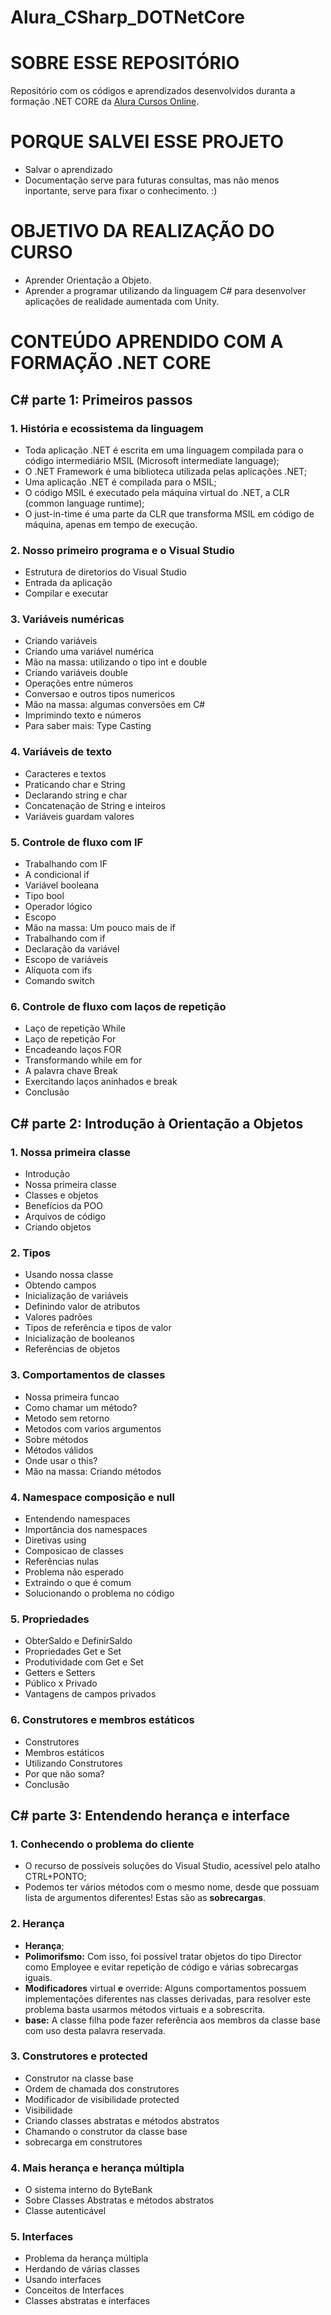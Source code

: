 # Alura_CSharp_DOTNetCore

# SOBRE ESSE REPOSITÓRIO
Repositório com os códigos e aprendizados desenvolvidos duranta a formação .NET CORE da [Alura Cursos Online](https://www.alura.com.br/).


# PORQUE SALVEI ESSE PROJETO

* Salvar o aprendizado
* Documentação serve para futuras consultas, mas não menos inportante, serve para fixar o conhecimento. :)


# OBJETIVO DA REALIZAÇÃO DO CURSO

* Aprender Orientação a Objeto.
* Aprender a programar utilizando da linguagem C# para desenvolver aplicações de realidade aumentada com Unity.


# CONTEÚDO APRENDIDO COM A FORMAÇÃO .NET CORE


## C# parte 1: Primeiros passos    
  
### 1. História e ecossistema da linguagem

* Toda aplicação .NET é escrita em uma linguagem compilada para o código intermediário MSIL (Microsoft intermediate language);    
* O .NET Framework é uma biblioteca utilizada pelas aplicações .NET;   
* Uma aplicação .NET é compilada para o MSIL;    
* O código MSIL é executado pela máquina virtual do .NET, a CLR (common language runtime);    
* O just-in-time é uma parte da CLR que transforma MSIL em código de máquina, apenas em tempo de execução.        
    
### 2. Nosso primeiro programa e o Visual Studio

* Estrutura de diretorios do Visual Studio
* Entrada da aplicação
* Compilar e executar

### 3. Variáveis numéricas

* Criando variáveis
* Criando uma variável numérica
* Mão na massa: utilizando o tipo int e double
* Criando variáveis double
* Operações entre números
* Conversao e outros tipos numericos
*  Mão na massa: algumas conversões em C#
* Imprimindo texto e números
* Para saber mais: Type Casting

### 4. Variáveis de texto

* Caracteres e textos
* Praticando char e String
* Declarando string e char
* Concatenação de String e inteiros
* Variáveis guardam valores

### 5. Controle de fluxo com IF

* Trabalhando com IF
* A condicional if
* Variável booleana
* Tipo bool
* Operador lógico
* Escopo
* Mão na massa: Um pouco mais de if
* Trabalhando com if
* Declaração da variável
* Escopo de variáveis
* Alíquota com ifs
* Comando switch

### 6. Controle de fluxo com laços de repetição

* Laço de repetição While
* Laço de repetição For
* Encadeando laços FOR
* Transformando while em for
* A palavra chave Break
* Exercitando laços aninhados e break
* Conclusão


## C# parte 2: Introdução à Orientação a Objetos

### 1. Nossa primeira classe

* Introdução
* Nossa primeira classe
* Classes e objetos
* Benefícios da POO
* Arquivos de código
* Criando objetos   

### 2. Tipos

* Usando nossa classe
* Obtendo campos
* Inicialização de variáveis
* Definindo valor de atributos
* Valores padrões
* Tipos de referência e tipos de valor
* Inicialização de booleanos
* Referências de objetos

### 3. Comportamentos de classes

* Nossa primeira funcao
* Como chamar um método?
* Metodo sem retorno
* Metodos com varios argumentos
* Sobre métodos
* Métodos válidos
* Onde usar o this?
* Mão na massa: Criando métodos

### 4. Namespace composição e null

* Entendendo namespaces
* Importância dos namespaces
* Diretivas using
* Composicao de classes
* Referências nulas
* Problema não esperado
* Extraindo o que é comum
* Solucionando o problema no código

### 5. Propriedades

* ObterSaldo e DefinirSaldo
* Propriedades Get e Set
* Produtividade com Get e Set
* Getters e Setters
* Público x Privado
* Vantagens de campos privados

### 6. Construtores e membros estáticos

* Construtores
* Membros estáticos
* Utilizando Construtores
* Por que não soma?
* Conclusão


## C# parte 3: Entendendo herança e interface    

### 1. Conhecendo o problema do cliente

* O recurso de possíveis soluções do Visual Studio, acessível pelo atalho CTRL+PONTO;
* Podemos ter vários métodos com o mesmo nome, desde que possuam lista de argumentos diferentes! Estas são as **sobrecargas**.

### 2. Herança

* **Herança**;
* **Polimorifsmo:** Com isso, foi possível tratar objetos do tipo Director como Employee e evitar repetição de código e várias sobrecargas iguais.
* **Modificadores** virtual **e** override: Alguns comportamentos possuem implementações diferentes nas classes derivadas, para resolver este problema basta usarmos métodos virtuais e a sobrescrita.
* **base:** A classe filha pode fazer referência aos membros da classe base com uso desta palavra reservada.

### 3. Construtores e protected

* Construtor na classe base
* Ordem de chamada dos construtores
* Modificador de visibilidade protected
* Visibilidade
* Criando classes abstratas e métodos abstratos
* Chamando o construtor da classe base
* sobrecarga em construtores

### 4. Mais herança e herança múltipla

* O sistema interno do ByteBank
* Sobre Classes Abstratas e métodos abstratos
* Classe autenticável

### 5. Interfaces

* Problema da herança múltipla
* Herdando de várias classes
* Usando interfaces
* Conceitos de Interfaces
* Classes abstratas e interfaces  
